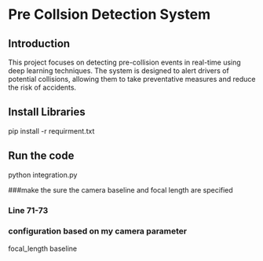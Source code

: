 # Pre Collsion Detection System

## Introduction
This project focuses on detecting pre-collision events in real-time using deep learning techniques. The system is designed to alert drivers of potential collisions, allowing them to take preventative measures and reduce the risk of accidents.

## Install Libraries

pip install -r requirment.txt

## Run the code
python integration.py

###make the sure the camera baseline and focal length are specified

### Line 71-73
### configuration based on my camera parameter
focal_length 
baseline  
